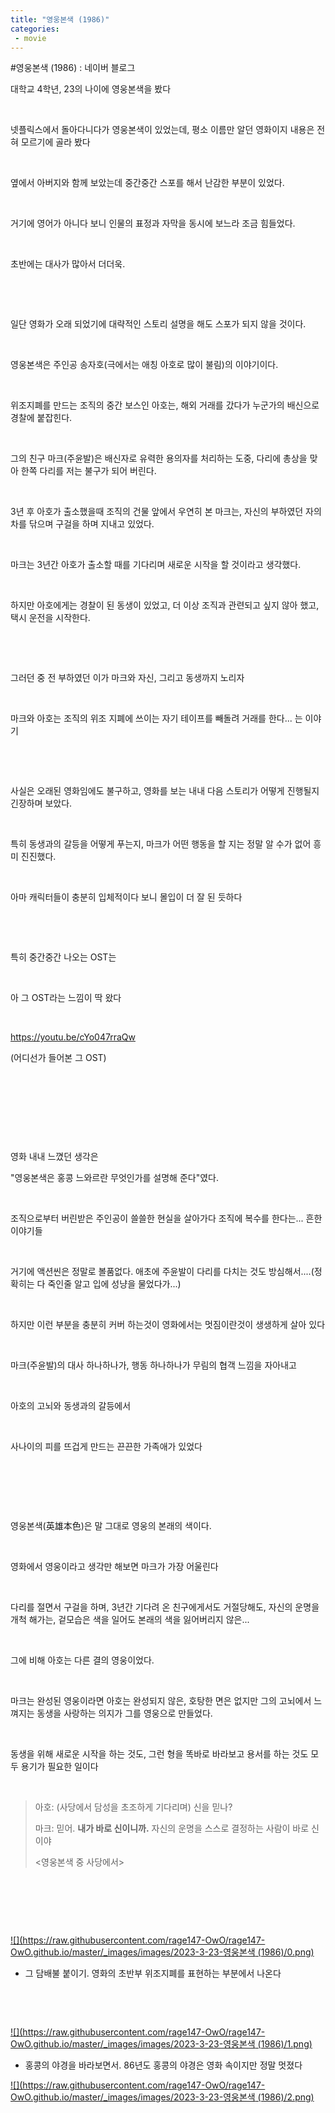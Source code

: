 ```yaml
---
title: "영웅본색 (1986)"
categories:
 - movie
---
```

#영웅본색 (1986) : 네이버 블로그








대학교 4학년, 23의 나이에 영웅본색을 봤다

​

넷플릭스에서 돌아다니다가 영웅본색이 있었는데, 평소 이름만 알던 영화이지 내용은 전혀 모르기에 골라 봤다

​

옆에서 아버지와 함께 보았는데 중간중간 스포를 해서 난감한 부분이 있었다.

​

거기에 영어가 아니다 보니 인물의 표정과 자막을 동시에 보느라 조금 힘들었다.

​

초반에는 대사가 많아서 더더욱.

​

​

일단 영화가 오래 되었기에 대략적인 스토리 설명을 해도 스포가 되지 않을 것이다.

​

영웅본색은 주인공 송자호(극에서는 애칭 아호로 많이 불림)의 이야기이다.

​

위조지폐를 만드는 조직의 중간 보스인 아호는, 해외 거래를 갔다가 누군가의 배신으로 경찰에 붙잡힌다.

​

그의 친구 마크(주윤발)은 배신자로 유력한 용의자를 처리하는 도중, 다리에 총상을 맞아 한쪽 다리를 저는 불구가 되어 버린다.

​

3년 후 아호가 출소했을때 조직의 건물 앞에서 우연히 본 마크는, 자신의 부하였던 자의 차를 닦으며 구걸을 하며 지내고 있었다.

​

마크는 3년간 아호가 출소할 때를 기다리며 새로운 시작을 할 것이라고 생각했다.

​

하지만 아호에게는 경찰이 된 동생이 있었고, 더 이상 조직과 관련되고 싶지 않아 했고, 택시 운전을 시작한다.

​

​

그러던 중 전 부하였던 이가 마크와 자신, 그리고 동생까지 노리자

​

마크와 아호는 조직의 위조 지폐에 쓰이는 자기 테이프를 빼돌려 거래를 한다... 는 이야기

​

​

사실은 오래된 영화임에도 불구하고, 영화를 보는 내내 다음 스토리가 어떻게 진행될지 긴장하며 보았다.

​

특히 동생과의 갈등을 어떻게 푸는지, 마크가 어떤 행동을 할 지는 정말 알 수가 없어 흥미 진진했다.

​

아마 캐릭터들이 충분히 입체적이다 보니 몰입이 더 잘 된 듯하다

​

​

특히 중간중간 나오는 OST는 

​

아 그 OST라는 느낌이 딱 왔다

​

<https://youtu.be/cYo047rraQw>





 











(어디선가 들어본 그 OST)

​

​

​

​

영화 내내 느꼈던 생각은

"영웅본색은 홍콩 느와르란 무엇인가를 설명해 준다"였다.

​

조직으로부터 버린받은 주인공이 쓸쓸한 현실을 살아가다 조직에 복수를 한다는... 흔한 이야기들

​

거기에 액션씬은 정말로 볼품없다. 애초에 주윤발이 다리를 다치는 것도 방심해서....(정확히는 다 죽인줄 알고 입에 성냥을 물었다가...)

​

하지만 이런 부분을 충분히 커버 하는것이 영화에서는 멋짐이란것이 생생하게 살아 있다

​

마크(주윤발)의 대사 하나하나가, 행동 하나하나가 무림의 협객 느낌을 자아내고

​

아호의 고뇌와 동생과의 갈등에서

​

사나이의 피를 뜨겁게 만드는 끈끈한 가족애가 있었다

​

​

​

영웅본색(英雄本色)은 말 그대로 영웅의 본래의 색이다.

​

영화에서 영웅이라고 생각만 해보면 마크가 가장 어울린다

​

다리를 절면서 구걸을 하며, 3년간 기다려 온 친구에게서도 거절당해도, 자신의 운명을 개척 해가는, 겉모습은 색을 일어도 본래의 색을 잃어버리지 않은...

​

그에 비해 아호는 다른 결의 영웅이었다.

​

마크는 완성된 영웅이라면 아호는 완성되지 않은, 호탕한 면은 없지만 그의 고뇌에서 느껴지는 동생을 사랑하는 의지가 그를 영웅으로 만들었다.

​

동생을 위해 새로운 시작을 하는 것도, 그런 형을 똑바로 바라보고 용서를 하는 것도 모두 용기가 필요한 일이다

​





 



> 
> 아호: (사당에서 담성을 초조하게 기다리며) 신을 믿나?
> 
> 마크: 믿어. **내가 바로 신이니까.** 자신의 운명을 스스로 결정하는 사람이 바로 신이야
> 
> 
> <영웅본색 중 사당에서>
> 
> 
> 









​

​

​





 



[![](https://raw.githubusercontent.com/rage147-OwO/rage147-OwO.github.io/master/_images/images/2023-3-23-영웅본색 (1986)/0.png)](#)








* 그 담배불 붙이기. 영화의 초반부 위조지폐를 표현하는 부분에서 나온다

​

​





 



[![](https://raw.githubusercontent.com/rage147-OwO/rage147-OwO.github.io/master/_images/images/2023-3-23-영웅본색 (1986)/1.png)](#)








* 홍콩의 야경을 바라보면서. 86년도 홍콩의 야경은 영화 속이지만 정말 멋졌다





 



[![](https://raw.githubusercontent.com/rage147-OwO/rage147-OwO.github.io/master/_images/images/2023-3-23-영웅본색 (1986)/2.png)](#)








​

​

​

​

​

​

​

​

​

​

​

​

​





 

